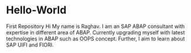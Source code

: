 # Hello-World
First Repository
Hi My name is Raghav.
I am an SAP ABAP consultant with expertise in different area of ABAP.
Currently upgrading myself with latest technologies in ABAP such as OOPS concept.
Further, I aim to learn about SAP UIFI and FIORI.
